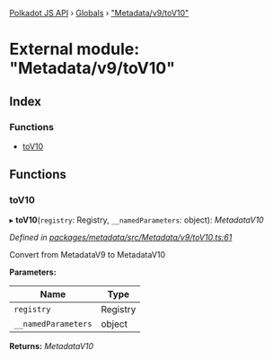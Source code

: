 [Polkadot JS API](../README.md) › [Globals](../globals.md) › ["Metadata/v9/toV10"](_metadata_v9_tov10_.md)

# External module: "Metadata/v9/toV10"

## Index

### Functions

* [toV10](_metadata_v9_tov10_.md#tov10)

## Functions

###  toV10

▸ **toV10**(`registry`: Registry, `__namedParameters`: object): *MetadataV10*

*Defined in [packages/metadata/src/Metadata/v9/toV10.ts:61](https://github.com/polkadot-js/api/blob/82828d8e09/packages/metadata/src/Metadata/v9/toV10.ts#L61)*

Convert from MetadataV9 to MetadataV10

**Parameters:**

Name | Type |
------ | ------ |
`registry` | Registry |
`__namedParameters` | object |

**Returns:** *MetadataV10*
